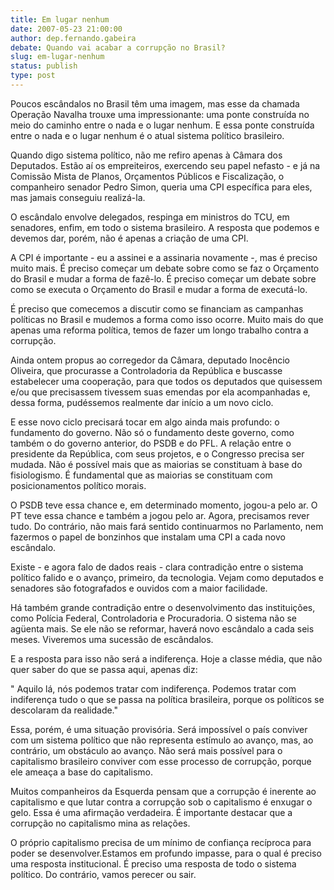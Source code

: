 ```yaml
---
title: Em lugar nenhum 
date: 2007-05-23 21:00:00
author: dep.fernando.gabeira
debate: Quando vai acabar a corrupção no Brasil?
slug: em-lugar-nenhum
status: publish 
type: post
---
```


  

Poucos escândalos no Brasil têm uma imagem, mas esse da chamada Operação Navalha trouxe uma impressionante: uma ponte construída no meio do caminho entre o nada e o lugar nenhum. E essa ponte construída entre o nada e o lugar nenhum é o atual sistema político brasileiro.  

  

Quando digo sistema político, não me refiro apenas à Câmara dos Deputados. Estão aí os empreiteiros, exercendo seu papel nefasto - e já na Comissão Mista de Planos, Orçamentos Públicos e Fiscalização, o companheiro senador Pedro Simon, queria uma CPI específica para eles, mas jamais conseguiu realizá-la.  

  

O escândalo envolve delegados, respinga em ministros do TCU, em senadores, enfim, em todo o sistema brasileiro. A resposta que podemos e devemos dar, porém, não é apenas a criação de uma CPI.   

  

A CPI é importante - eu a assinei e a assinaria novamente -, mas é preciso muito mais. É preciso começar um debate sobre como se faz o Orçamento do Brasil e mudar a forma de fazê-lo. É preciso começar um debate sobre como se executa o Orçamento do Brasil e mudar a forma de executá-lo.  

  

É preciso que comecemos a discutir como se financiam as campanhas políticas no Brasil e mudemos a forma como isso ocorre. Muito mais do que apenas uma reforma política, temos de fazer um longo trabalho contra a corrupção.  

  

Ainda ontem propus ao corregedor da Câmara, deputado Inocêncio Oliveira, que procurasse a Controladoria da República e buscasse estabelecer uma cooperação, para que todos os deputados que quisessem e/ou que precisassem tivessem suas emendas por ela acompanhadas e, dessa forma, pudéssemos realmente dar início a um novo ciclo.  

  

E esse novo ciclo precisará tocar em algo ainda mais profundo: o fundamento do governo. Não só o fundamento deste governo, como também o do governo anterior, do PSDB e do PFL. A relação entre o presidente da República, com seus projetos, e o Congresso precisa ser mudada. Não é possível mais que as maiorias se constituam à base do fisiologismo. É fundamental que as maiorias se constituam com posicionamentos político morais.  

  

O PSDB teve essa chance e, em determinado momento, jogou-a pelo ar. O PT teve essa chance e também a jogou pelo ar. Agora, precisamos rever tudo. Do contrário, não mais fará sentido continuarmos no Parlamento, nem fazermos o papel de bonzinhos que instalam uma CPI a cada novo escândalo.  

  

Existe - e agora falo de dados reais - clara contradição entre o sistema político falido e o avanço, primeiro, da tecnologia. Vejam como deputados e senadores são fotografados e ouvidos com a maior facilidade.  

  

Há também grande contradição entre o desenvolvimento das instituições, como Polícia Federal, Controladoria e Procuradoria. O sistema não se agüenta mais. Se ele não se reformar, haverá novo escândalo a cada seis meses. Viveremos uma sucessão de escândalos.  

  

E a resposta para isso não será a indiferença. Hoje a classe média, que não quer saber do que se passa aqui, apenas diz:  

  

" Aquilo lá, nós podemos tratar com indiferença. Podemos tratar com indiferença tudo o que se passa na política brasileira, porque os políticos se descolaram da realidade."  

  

 Essa, porém, é uma situação provisória. Será impossível o país conviver com um sistema político que não representa estímulo ao avanço, mas, ao contrário, um obstáculo ao avanço. Não será mais possível para o capitalismo brasileiro conviver com esse processo de corrupção, porque ele ameaça a base do capitalismo.  

  

Muitos companheiros da Esquerda pensam que a corrupção é inerente ao capitalismo e que lutar contra a corrupção sob o capitalismo é enxugar o gelo. Essa é uma afirmação verdadeira. É importante destacar que a corrupção no capitalismo mina as relações.   

  

O próprio capitalismo precisa de um mínimo de confiança recíproca para poder se desenvolver.Estamos em profundo impasse, para o qual é preciso uma resposta institucional. É preciso uma resposta de todo o sistema político. Do contrário, vamos perecer ou sair.
